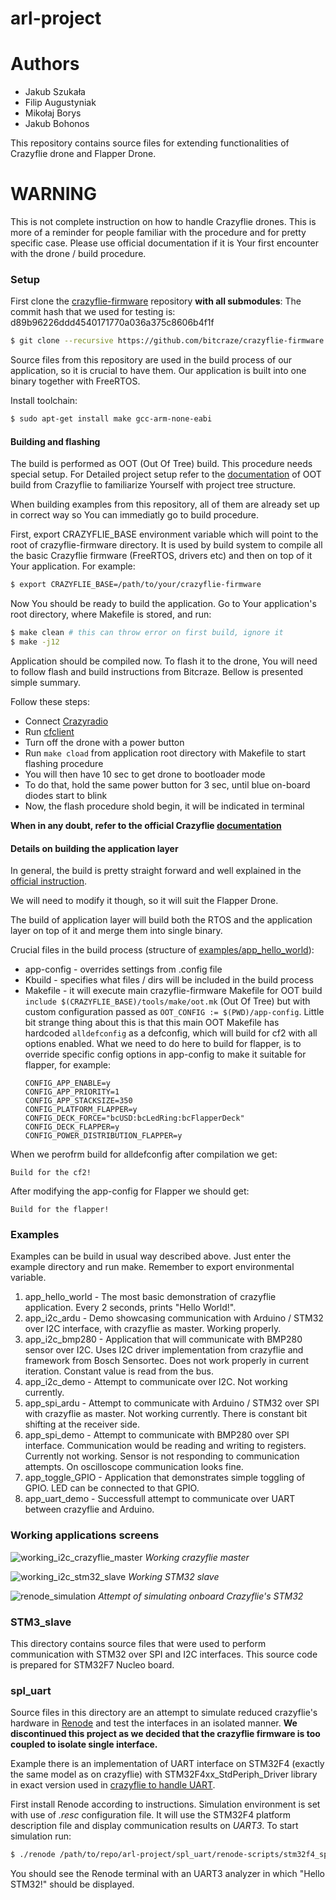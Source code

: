 # arl-project

# Authors

* Jakub Szukała
* Filip Augustyniak
* Mikołaj Borys
* Jakub Bohonos

This repository contains source files for extending functionalities of Crazyflie
drone and Flapper Drone.

# WARNING

This is not complete instruction on how to handle Crazyflie drones. This is more
of a reminder for people familiar with the procedure and for pretty specific case.
Please use official documentation if it is Your first encounter with the
drone / build procedure.

### Setup

First clone the [crazyflie-firmware](https://github.com/bitcraze/crazyflie-firmware) repository **with all submodules**:
The commit hash that we used for testing is: d89b96226ddd4540171770a036a375c8606b4f1f

```bash
$ git clone --recursive https://github.com/bitcraze/crazyflie-firmware.git
```
Source files from this repository are used in the build process of our application,
so it is crucial to have them. Our application is built into one binary together
with FreeRTOS.

Install toolchain:

```bash
$ sudo apt-get install make gcc-arm-none-eabi
```

#### Building and flashing

The build is performed as OOT (Out Of Tree) build. This procedure needs special
setup. For Detailed project setup refer to the
[documentation](https://www.bitcraze.io/documentation/repository/crazyflie-firmware/master/userguides/app_layer/)
of OOT build from Crazyflie to familiarize Yourself with project tree structure.

When building examples from this repository, all of them are already set up in
correct way so You can immediatly go to build procedure.

First, export CRAZYFLIE\_BASE environment variable which will point to the root
of crazyflie-firmware directory. It is used by build system to compile all the
basic Crazyflie firmware (FreeRTOS, drivers etc) and then on top of it Your
application. For example:

```bash
$ export CRAZYFLIE_BASE=/path/to/your/crazyflie-firmware
```

Now You should be ready to build the application. Go to Your application's root
directory, where Makefile is stored, and run:

```bash
$ make clean # this can throw error on first build, ignore it
$ make -j12
```

Application should be compiled now. To flash it to the drone, You will need to follow
flash and build instructions from Bitcraze. Bellow is presented simple summary.

Follow these steps:
* Connect [Crazyradio](https://www.bitcraze.io/products/crazyradio-pa/)
* Run [cfclient](https://www.bitcraze.io/documentation/repository/crazyflie-clients-python/master/userguides/userguide_client/)
* Turn off the drone with a power button
* Run `make cload` from application root directory with Makefile to start flashing procedure
* You will then have 10 sec to get drone to bootloader mode
* To do that, hold the same power button for 3 sec, until blue on-board diodes start to blink
* Now, the flash procedure shold begin, it will be indicated in terminal

**When in any doubt, refer to the official Crazyflie [documentation](https://www.bitcraze.io/documentation/repository/crazyflie-firmware/master/building-and-flashing/build/)**

#### Details on building the application layer

In general, the build is pretty straight forward and well explained in the
[official instruction](https://www.bitcraze.io/documentation/repository/crazyflie-firmware/master/userguides/app_layer/).

We will need to modify it though, so it will suit the Flapper Drone.

The build of application layer will build both the RTOS and the application layer
on top of it and merge them into single binary.

Crucial files in the build process (structure of [examples/app_hello_world](https://github.com/bitcraze/crazyflie-firmware/tree/master/examples/app_hello_world)):
* app-config - overrides settings from .config file
* Kbuild - specifies what files / dirs will be included in the build process
* Makefile - it will execute main crazyflie-firmware Makefile for OOT build `include $(CRAZYFLIE_BASE)/tools/make/oot.mk` (Out Of Tree) but with custom configuration passed as
`OOT_CONFIG := $(PWD)/app-config`. Little bit strange thing about this is that this main OOT Makefile has hardcoded `alldefconfig` as a defconfig, which will build for cf2 with all options enabled. What we need to do here to build for flapper, is to override specific config options in app-config to make it suitable for flapper, for example:
    ```
    CONFIG_APP_ENABLE=y
    CONFIG_APP_PRIORITY=1
    CONFIG_APP_STACKSIZE=350
    CONFIG_PLATFORM_FLAPPER=y
    CONFIG_DECK_FORCE="bcUSD:bcLedRing:bcFlapperDeck"
    CONFIG_DECK_FLAPPER=y
    CONFIG_POWER_DISTRIBUTION_FLAPPER=y
    ```
When we perofrm build for alldefconfig after compilation we get:
```
Build for the cf2!
```

After modifying the app-config for Flapper we should get:
```
Build for the flapper!
```

### Examples

Examples can be build in usual way described above. Just enter the example
directory and run make. Remember to export environmental variable.

1. app\_hello\_world - The most basic demonstration of crazyflie application. Every 2 seconds, prints "Hello World!".
2. app\_i2c\_ardu - Demo showcasing communication with Arduino / STM32 over I2C interface, with crazyflie as master. Working properly.
3. app\_i2c\_bmp280 - Application that will communicate with BMP280 sensor over I2C. Uses I2C driver implementation from crazyflie and framework from Bosch Sensortec. Does not work properly in current iteration. Constant value is read from the bus.
4. app\_i2c\_demo - Attempt to communicate over I2C. Not working currently.
5. app\_spi\_ardu - Attempt to communicate with Arduino / STM32 over SPI with crazyflie as master. Not working currently. There is constant bit shifting at the receiver side.
6. app\_spi\_demo - Attempt to communicate with BMP280 over SPI interface. Communication would be reading and writing to registers. Currently not working. Sensor is not responding to communication attempts. On oscilloscope communication looks fine.
7. app\_toggle\_GPIO - Application that demonstrates simple toggling of GPIO. LED can be connected to that GPIO.
8. app\_uart\_demo - Successfull attempt to communicate over UART between crazyflie and Arduino.

### Working applications screens

![working_i2c_crazyflie_master](images/working_i2c_crazyflie_master.png)
*Working crazyflie master*

![working_i2c_stm32_slave](images/working_i2c_stm32_slave.png)
*Working STM32 slave*

![renode_simulation](images/renode_simulation.png)
*Attempt of simulating onboard Crazyflie's STM32*

### STM3\_slave

This directory contains source files that were used to perform communication with STM32 over SPI and I2C interfaces. This source code is prepared for STM32F7 Nucleo board.

### spl\_uart

Source files in this directory are an attempt to simulate reduced crazyflie's
hardware in [Renode](https://github.com/renode/renode) and test the interfaces
in an isolated manner. **We discontinued this project as we decided that the
crazyflie firmware is too coupled to isolate single interface.**

Example there is an implementation of UART interface on
STM32F4 (exactly the same model as on crazyflie) with STM32F4xx\_StdPeriph\_Driver
library in exact version used in [crazyflie to handle UART](https://github.com/bitcraze/crazyflie-firmware/tree/master/src/lib/STM32F4xx_StdPeriph_Driver).

First install Renode according to instructions. Simulation environment is set
with use of *.resc* configuration file. It will use the STM32F4 platform
description file and display communication results on *UART3*. To start simulation
run:

```bash
$ ./renode /path/to/repo/arl-project/spl_uart/renode-scripts/stm32f4_spl_uart.resc
```

You should see the Renode terminal with an UART3 analyzer in which "Hello
STM32!" should be displayed.
